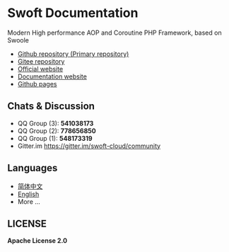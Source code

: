 # Swoft Documentation

Modern High performance AOP and Coroutine PHP Framework, based on Swoole 

- [Github repository (Primary repository)](https://github.com/swoft-cloud/swoft)
- [Gitee repository](https://gitee.com/swoft/swoft)
- [Official website](https://swoft.org/)
- [Documentation website](https://swoft.org/docs)
- [Github pages](https://swoft-cloud.github.io/swoft-doc/zh-CN/)

## Chats & Discussion

- QQ Group (3): **541038173**
- QQ Group (2): **778656850**
- QQ Group (1): **548173319**
- Gitter.im https://gitter.im/swoft-cloud/community

## Languages

- [简体中文](./zh-CN)
- [English](https://en.swoft.org/docs)
- More ...

## LICENSE

**Apache License 2.0**
